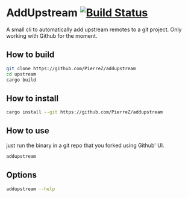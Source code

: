 # AddUpstream [![Build Status](https://travis-ci.org/PierreZ/addupstream.svg?branch=master)](https://travis-ci.org/PierreZ/addupstream)

A small cli to automatically add upstream remotes to a git project. Only working with Github for the moment.

## How to build

```bash
git clone https://github.com/PierreZ/addupstream
cd upstream
cargo build
```

## How to install

```bash
cargo install --git https://github.com/PierreZ/addupstream
```

## How to use

just run the binary in a git repo that you forked using Github' UI.

```bash 
addupstream
```

## Options

```bash 
addupstream --help
```

